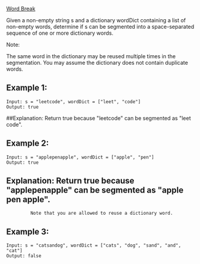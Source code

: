 [Word Break](https://leetcode.com/problems/word-break/)

Given a non-empty string s and a dictionary wordDict containing a list of non-empty words, determine if s can be segmented into a space-separated sequence of one or more dictionary words.

Note:

The same word in the dictionary may be reused multiple times in the segmentation.
You may assume the dictionary does not contain duplicate words.

## Example 1:

```
Input: s = "leetcode", wordDict = ["leet", "code"]
Output: true
```

##Explanation: Return true because "leetcode" can be segmented as "leet code".

## Example 2:

```
Input: s = "applepenapple", wordDict = ["apple", "pen"]
Output: true
```

## Explanation: Return true because "applepenapple" can be segmented as "apple pen apple".
             Note that you are allowed to reuse a dictionary word.
## Example 3:

```
Input: s = "catsandog", wordDict = ["cats", "dog", "sand", "and", "cat"]
Output: false
```
